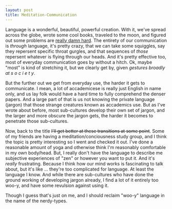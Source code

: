 ```yaml
---
layout: post
title: Meditation-Communication
---
```

Language is a wonderful, beautiful, powerful creation. With it, we've spread across the globe, wrote some cool books, traveled to the moon, and figured out some problems are [really damn hard](https://en.wikipedia.org/wiki/NP-completeness). 
The entirety of our communication is *through* language, it's pretty crazy, that we can take some squiggles, say they repersent specific throat gurgles, and that sequences of *those* repersent whatever is flying through our heads. And it's pretty effective too, most of everyday communication goes by without a hitch. Ok, maybe "most" is kind of stretching it, but we clearly get by, given *gestures broadly at s o c i e t y*. 

But the further out we get from everyday use, the harder it gets to communicate. I mean, a lot of accademicese is really just English in name only, and us lay folk would have a hard time to fully comprehend the denser papers. And a large part of that is us not knowing the private language (jargon) that those strange creatures known as accademics use. But as I've wrote about before, most sub-cultures develop their own set of jargon, and the larger and more obscure the jargon gets, the harder it becomes to penetrate those sub-cultures. 

Now, back to the title ~~I'll get better at these transitions at some point~~. Some of my friends are having a meditation/conciousness study group, and I think the topic is pretty interesting so I went and checked it out. I've done a reasonable amount of yoga and otherwise think I'm reasonably comfortable in my own body/head. But, I really don't have the language to describe me subjective experiences of "zen" or however you want to put it. And it's *really* frustrating. Because I think how our mind works is fascinating to talk about, but it's like ... they're too complicated for language. At least the language I know.
And while there are sub-cultures who have done the ground working of developing jargon already, I find a lot of it entirely too woo-y, and have some revulsion against using it.

Though I guess that's just on me, and I should reclaim "woo-y" language in the name of the nerdy-types. 